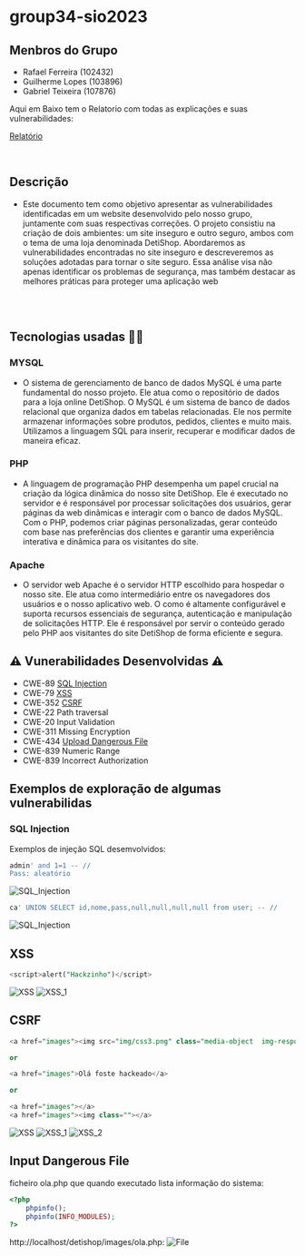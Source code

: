 # group34-sio2023

## Menbros do Grupo

- Rafael Ferreira (102432)
- Guilherme Lopes (103896)
- Gabriel Teixeira (107876)

Aqui em Baixo tem o Relatorio com todas as explicações e suas vulnerabilidades:

[Relatório](Proj_103896_107876_102431.pdf)



</br>


## Descrição

  * Este documento tem como objetivo apresentar as vulnerabilidades identificadas em um website desenvolvido pelo nosso grupo, juntamente com suas respectivas correções. O projeto consistiu na criação de dois ambientes: um site inseguro e outro seguro, ambos com o tema de uma loja denominada DetiShop.
Abordaremos as vulnerabilidades encontradas no site inseguro e descreveremos as soluções adotadas para tornar o site seguro. Essa análise visa não apenas identificar os problemas de segurança, mas também destacar as melhores práticas para proteger uma aplicação web


</br>




</br>

## Tecnologias usadas    👨‍💻

### MYSQL

   * O sistema de gerenciamento de banco de dados MySQL é uma parte fundamental do nosso projeto. Ele atua como o repositório de dados para a loja online DetiShop. O MySQL é um sistema de banco de dados relacional que organiza dados em tabelas relacionadas. Ele nos permite armazenar informações sobre produtos, pedidos, clientes e muito mais. Utilizamos a linguagem SQL para inserir, recuperar e modificar dados de maneira eficaz.

### PHP
  *  A linguagem de programação PHP desempenha um papel crucial na criação da lógica dinâmica do nosso site DetiShop. Ele é executado no servidor e é responsável por processar solicitações dos usuários, gerar páginas da web dinâmicas e interagir com o banco de dados MySQL. Com o PHP, podemos criar páginas personalizadas, gerar conteúdo com base nas preferências dos clientes e garantir uma experiência interativa e dinâmica para os visitantes do site.

### Apache

  * O servidor web Apache é o servidor HTTP escolhido para hospedar o nosso site. Ele atua como intermediário entre os navegadores dos usuários e o nosso aplicativo web. O como é altamente configurável e suporta recursos essenciais de segurança, autenticação e manipulação de solicitações HTTP. Ele é responsável por servir o conteúdo gerado pelo PHP aos visitantes do site DetiShop de forma eficiente e segura.



## ⚠️ Vunerabilidades Desenvolvidas ⚠️

*  CWE-89 [SQL Injection](#sql-injection)
*  CWE-79 [XSS](#xss)
*  CWE-352 [CSRF](#csrf)
*  CWE-22 Path traversal
*  CWE-20 Input Validation
*  CWE-311 Missing Encryption
*  CWE-434 [Upload Dangerous File](#Input-Dangerous-File)
*  CWE-839 Numeric Range
*  CWE-839 Incorrect Authorization


## Exemplos de exploração de algumas vulnerabilidas

###  SQL Injection


Exemplos de injeção SQL desemvolvidos:

```sql
admin' and 1=1 -- //
Pass: aleatório 
```
![SQL_Injection](analysis/foto_login_admin.png)
```sql
ca' UNION SELECT id,nome,pass,null,null,null,null from user; -- //
```

![SQL_Injection](analysis/SLQ_Search_bar.png)






## XSS 

```sql
<script>alert("Hackzinho")</script>
```



![XSS](analysis/Inf_hackerzinho.png)
![XSS_1](analysis/XSS_script.png)




## CSRF

```sql
<a href="images"><img src="img/css3.png" class="media-object  img-responsive img-thumbnail"></a>

or

<a href="images">Olá foste hackeado</a>

or 

<a href="images"></a>
<a href="images"><img class=""></a>

```


![XSS](analysis/3_mini_hack_Coment.png)
![XSS_1](analysis/Exemplos_De_Cometario.png)
![XSS_2](analysis/SQL_Serch_inf.png)


## Input Dangerous File

ficheiro ola.php que quando executado lista informação do sistema:
```php
<?php
    phpinfo();
    phpinfo(INFO_MODULES);
?>
```
http://localhost/detishop/images/ola.php:
![File](analysis/inputFile.png)

